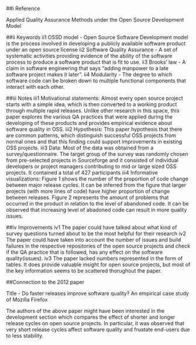 ##i Reference
	
Applied Quality Assurance Methods under the Open Source Development Model 


##ii Keywords
ii1 OSSD model - Open Source Software Development model is the process involved in developing a publicly available software product under an open source license
ii2 Software Quality Assurance - A set of systematic activities providing evidence of the ability of the software process to produce a software product that is fit to use.
ii3  Brooks’ law - A claim in software engineering that says “adding manpower to a late software project makes it later”.
ii4 Modularity - The degree to which software code can be broken down to multiple functional components that interact with each other.

##iii Notes
iii1 Motivational statements: Almost every open source project starts with a simple idea, which is then converted to a working product through multiple rapid releases. Unlike other research in this space, this paper explores the various QA practices that were applied during the developing of these products and provides empirical evidence about software quality in OSS.
iii2 Hypothesis: This paper hypothesis that there are common patterns, which distinguish successful OSS projects from normal ones and that this finding could support improvements in existing OSS projects.
iii3 Data: Most of the data was obtained from a survey/questionnaire. The target group  of the survey was randomly chosen from pre-selected projects in Sourceforge and it consisted of individual developers or project managers contributing to mid or large sized OSS projects. It contained a total of 427 participants
iii4 Informative visualizations: Figure 1 shows the number of the proportion of code change between major release cycles. It can be inferred from the figure that larger projects (with more lines of code) have higher proportion of change between releases. Figure 2 represents the amount of problems that occurred in the product in relation to the level of abandoned code. It can be observed that increasing level of abadoned code can result in more quality issues.

##iv Improvements
iv1 The paper could have talked about what kind of survey questions turned about to be the most helpful for their research
iv2 The paper could have taken into account the number of issues and build failures in the respective repositories of the open source projects and check if the QA practice that is followed, has any effect on the software quality(issues). 
iv3 The paper lacked numbers represented in the form of tables. It does provide valuable insight for open source projects, but most of the key information seems to be scattered thorughout the paper. 

##Connection to the 2012 paper

Title - Do faster releases improve software quality? An empirical case study of Mozilla Firefox

The authors of the above paper might have been interested in the development section which compares the effect of shorter and longer release cycles on open source projects. In particular, it was observed that very short release cycles affect software quality and frustate end-users due to less stability.
